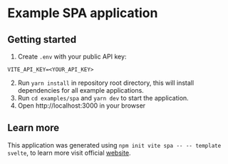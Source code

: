# Example SPA application

## Getting started

1. Create `.env` with your public API key:

```dotenv
VITE_API_KEY=<YOUR_API_KEY>
```

2. Run `yarn install` in repository root directory, this will install dependencies for all example applications.
3. Run `cd examples/spa` and `yarn dev` to start the application.
4. Open http://localhost:3000 in your browser

## Learn more

This application was generated using `npm init vite spa -- -- template svelte`, to learn more visit official [website](https://svelte.dev/).
